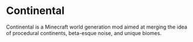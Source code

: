 # Continental
Continental is a Minecraft world generation mod aimed at merging the idea of procedural continents, beta-esque noise, and unique biomes.
